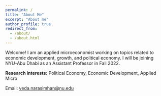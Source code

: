 ```yaml
---
permalink: /
title: "About Me"
excerpt: "About me"
author_profile: true
redirect_from: 
  - /about/
  - /about.html
---
```


Welcome!
I am an applied microeconomist working on topics related to economic development, growth, and political economy. 
I will be joining NYU-Abu Dhabi as an Assistant Professor in Fall 2022.

**Research interests:** Political Economy, Economic Development, Applied Micro

Email: [veda.narasimhan@nu.edu](mailto:veda.narasimhan@nyu.edu?subject=[GitHub]%20Source%20Han%20Sans)
